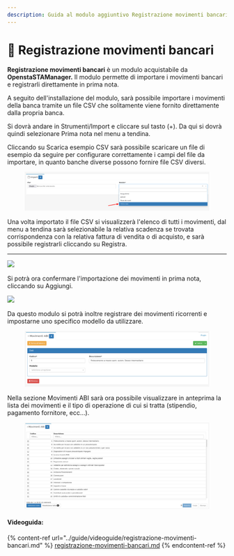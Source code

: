 ```yaml
---
description: Guida al modulo aggiuntivo Registrazione movimenti bancari di OpenSTAManager
---
```


# 📗 Registrazione movimenti bancari

**Registrazione movimenti bancari** è un modulo acquistabile da **OpenstaSTAManager.** Il modulo permette di importare i movimenti bancari e registrarli direttamente in prima nota.

A seguito dell'installazione del modulo, sarà possibile importare i movimenti della banca tramite un file CSV che solitamente viene fornito direttamente dalla propria banca.

Si dovrà andare in Strumenti/Import e cliccare sul tasto (+). Da qui si dovrà quindi selezionare Prima nota nel menu a tendina.

Cliccando su Scarica esempio CSV sarà possibile scaricare un file di esempio da seguire per configurare correttamente i campi del file da importare, in quanto banche diverse possono fornire file CSV diversi.

<figure><img src="../.gitbook/assets/immagine (458).png" alt=""><figcaption></figcaption></figure>

Una volta importato il file CSV si visualizzerà l'elenco di tutti i movimenti, dal menu a tendina sarà selezionabile la relativa scadenza se trovata corrispondenza con la relativa fattura di vendita o di acquisto, e sarà possibile registrarli cliccando su Registra.

***

![](https://firebasestorage.googleapis.com/v0/b/gitbook-x-prod.appspot.com/o/spaces%2F-LZJeLg23eVDvrCv74U7-887967055%2Fuploads%2Fe5Xm7m4stXvh6joWAPKK%2Ffile.png?alt=media)

Si potrà ora confermare l'importazione dei movimenti in prima nota, cliccando su Aggiungi.

![](https://firebasestorage.googleapis.com/v0/b/gitbook-x-prod.appspot.com/o/spaces%2F-LZJeLg23eVDvrCv74U7-887967055%2Fuploads%2Fh5XCsMIlZ8HQqDuy3DTu%2Ffile.png?alt=media)

Da questo modulo si potrà inoltre registrare dei movimenti ricorrenti e impostarne uno specifico modello da utilizzare.

<figure><img src="../.gitbook/assets/immagine (130).png" alt=""><figcaption></figcaption></figure>

Nella sezione Movimenti ABI sarà ora possibile visualizzare in anteprima la lista dei movimenti e il tipo di operazione di cui si tratta (stipendio, pagamento fornitore, ecc...).

<figure><img src="../.gitbook/assets/immagine (99).png" alt=""><figcaption></figcaption></figure>

#### Videoguida:

{% content-ref url="../guide/videoguide/registrazione-movimenti-bancari.md" %}
[registrazione-movimenti-bancari.md](../guide/videoguide/registrazione-movimenti-bancari.md)
{% endcontent-ref %}
